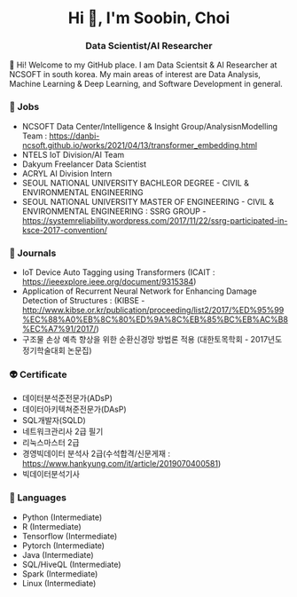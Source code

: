 <h1 align="center">Hi 👋, I'm Soobin, Choi</h1>

<h3 align="center">Data Scientist/AI Researcher</h3>

👋 Hi! Welcome to my GitHub place.
I am Data Scientsit & AI Researcher at NCSOFT in south korea. My main areas of interest are Data Analysis, Machine Learning & Deep Learning, and Software Development in general.


### 👯 Jobs
- NCSOFT Data Center/Intelligence & Insight Group/AnalysisnModelling Team : https://danbi-ncsoft.github.io/works/2021/04/13/transformer_embedding.html
- NTELS IoT Division/AI Team
- Dakyum Freelancer Data Scientist
- ACRYL AI Division Intern
- SEOUL NATIONAL UNIVERSITY BACHLEOR DEGREE - CIVIL & ENVIRONMENTAL ENGINEERING
- SEOUL NATIONAL UNIVERSITY MASTER OF ENGINEERING - CIVIL & ENVIRONMENTAL ENGINEERING : SSRG GROUP - https://systemreliability.wordpress.com/2017/11/22/ssrg-participated-in-ksce-2017-convention/

### 🔭 Journals
- IoT Device Auto Tagging using Transformers (ICAIT : https://ieeexplore.ieee.org/document/9315384)
- Application of Recurrent Neural Network for Enhancing Damage Detection of Structures : (KIBSE - http://www.kibse.or.kr/publication/proceeding/list2/2017/%ED%95%99%EC%88%A0%EB%8C%80%ED%9A%8C%EB%85%BC%EB%AC%B8%EC%A7%91/2017/)
- 구조물 손상 예측 향상을 위한 순환신경망 방법론 적용 (대한토목학회 - 2017년도 정기학술대회 논문집)

### 👽 Certificate
- 데이터분석준전문가(ADsP)
- 데이터아키텍쳐준전문가(DAsP)
- SQL개발자(SQLD)
- 네트워크관리사 2급 필기
- 리눅스마스터 2급
- 경영빅데이터 분석사 2급(수석합격/신문게재 : https://www.hankyung.com/it/article/2019070400581)
- 빅데이터분석기사

### 🌱 Languages
 - Python (Intermediate)
 - R (Intermediate)
 - Tensorflow (Intermediate)
 - Pytorch (Intermediate)
 - Java (Intermediate)
 - SQL/HiveQL (Intermediate)
 - Spark (Intermediate)
 - Linux (Intermediate)

